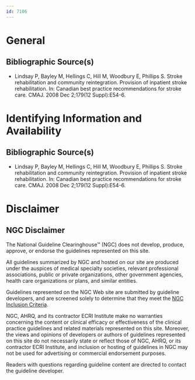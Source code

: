```yaml
---
id: 7106
---
```


# General

## Bibliographic Source(s)

- Lindsay P, Bayley M, Hellings C, Hill M, Woodbury E, Phillips S. Stroke rehabilitation and community reintegration. Provision of inpatient stroke rehabilitation. In: Canadian best practice recommendations for stroke care. CMAJ. 2008 Dec 2;179(12 Suppl):E54-6.

# Identifying Information and Availability

## Bibliographic Source(s)

- Lindsay P, Bayley M, Hellings C, Hill M, Woodbury E, Phillips S. Stroke rehabilitation and community reintegration. Provision of inpatient stroke rehabilitation. In: Canadian best practice recommendations for stroke care. CMAJ. 2008 Dec 2;179(12 Suppl):E54-6.

# Disclaimer

## NGC Disclaimer

The National Guideline Clearinghouse™ (NGC) does not develop, produce, approve, or endorse the guidelines represented on this site.

All guidelines summarized by NGC and hosted on our site are produced under the auspices of medical specialty societies, relevant professional associations, public or private organizations, other government agencies, health care organizations or plans, and similar entities.

Guidelines represented on the NGC Web site are submitted by guideline developers, and are screened solely to determine that they meet the [NGC Inclusion Criteria](/help-and-about/summaries/inclusion-criteria).

NGC, AHRQ, and its contractor ECRI Institute make no warranties concerning the content or clinical efficacy or effectiveness of the clinical practice guidelines and related materials represented on this site. Moreover, the views and opinions of developers or authors of guidelines represented on this site do not necessarily state or reflect those of NGC, AHRQ, or its contractor ECRI Institute, and inclusion or hosting of guidelines in NGC may not be used for advertising or commercial endorsement purposes.

Readers with questions regarding guideline content are directed to contact the guideline developer.


